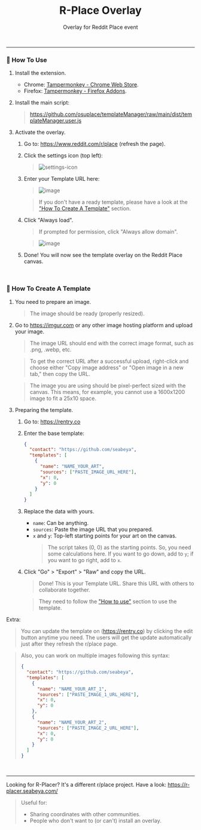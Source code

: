 <h1 align="center">R-Place Overlay</h1>

<p align="center">
  Overlay for Reddit Place event
<p>

<br>

---

### 🔷 How To Use

1. Install the extension.
   - Chrome: [Tampermonkey - Chrome Web Store](https://chrome.google.com/webstore/detail/tampermonkey/dhdgffkkebhmkfjojejmpbldmpobfkfo).
   - Firefox: [Tampermonkey - Firefox Addons](https://addons.mozilla.org/en-US/firefox/addon/tampermonkey/).
2. Install the main script:
   > https://github.com/osuplace/templateManager/raw/main/dist/templateManager.user.js
3. Activate the overlay.

   1. Go to: https://www.reddit.com/r/place (refresh the page).
   2. Click the settings icon (top left):
      > ![settings-icon](https://github.com/seabeya/r-place-overlay/assets/35802638/e0f2aa9a-268d-4933-b49b-670c0ccdc706)
   3. Enter your Template URL here:

      > ![image](https://github.com/seabeya/r-place-overlay/assets/35802638/2f34f7c7-d058-4101-b28b-7b9e9c2c38cb)

      > If you don't have a ready template, please have a look at the ["How To Create A Template"](#-how-to-create-a-template) section.

   4. Click "Always load".

      > If prompted for permission, click "Always allow domain".

      > ![image](https://github.com/seabeya/r-place-overlay/assets/35802638/ed806b67-882e-409d-8e9d-01b2d37c20c4)

   5. Done! You will now see the template overlay on the Reddit Place canvas.

<br>

### 🔷 How To Create A Template

1. You need to prepare an image.
   > The image should be ready (properly resized).
2. Go to https://imgur.com or any other image hosting platform and upload your image.

   > The image URL should end with the correct image format, such as .png, .webp, etc.

   > To get the correct URL after a successful upload, right-click and choose either "Copy image address" or "Open image in a new tab," then copy the URL.

   > The image you are using should be pixel-perfect sized with the canvas. This means, for example, you cannot use a 1600x1200 image to fit a 25x10 space.

3. Preparing the template.

   1. Go to: https://rentry.co
   2. Enter the base template:
      ```json
      {
        "contact": "https://github.com/seabeya",
        "templates": [
          {
            "name": "NAME_YOUR_ART",
            "sources": ["PASTE_IMAGE_URL_HERE"],
            "x": 0,
            "y": 0
          }
        ]
      }
      ```
   3. Replace the data with yours.
      - `name`: Can be anything.
      - `sources`: Paste the image URL that you prepared.
      - `x` and `y`: Top-left starting points for your art on the canvas.
        > The script takes (0, 0) as the starting points. So, you need some calculations here. If you want to go down, add to `y`; if you want to go right, add to `x`.
   4. Click "Go" > "Export" > "Raw" and copy the URL.

      > Done! This is your Template URL. Share this URL with others to collaborate together.

      > They need to follow the ["How to use"](#-how-to-use) section to use the template.

Extra:

> You can update the template on (https://rentry.co) by clicking the edit button anytime you need. The users will get the update automatically just after they refresh the r/place page.

> Also, you can work on multiple images following this syntax:
>
> ```json
> {
>   "contact": "https://github.com/seabeya",
>   "templates": [
>     {
>       "name": "NAME_YOUR_ART_1",
>       "sources": ["PASTE_IMAGE_1_URL_HERE"],
>       "x": 0,
>       "y": 0
>     },
>     {
>       "name": "NAME_YOUR_ART_2",
>       "sources": ["PASTE_IMAGE_2_URL_HERE"],
>       "x": 0,
>       "y": 0
>     }
>   ]
> }
> ```

<br>

---

Looking for R-Placer? It's a different r/place project. Have a look: https://r-placer.seabeya.com/

> Useful for:
>
> - Sharing coordinates with other communities.
> - People who don't want to (or can't) install an overlay.
